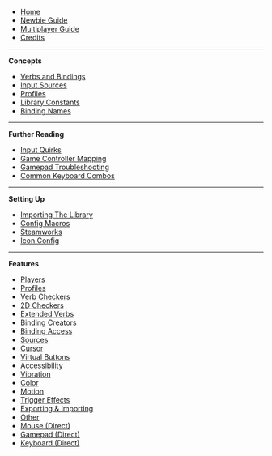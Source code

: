 - [Home](README)
- [Newbie Guide](Newbie-Guide)
- [Multiplayer Guide](Multiplayer-Guide)
- [Credits](Credits)

---

**Concepts**

- [Verbs and Bindings](Verbs-and-Bindings)
- [Input Sources](Input-Sources)
- [Profiles](Profiles)
- [Library Constants](Library-Constants)
- [Binding Names](Binding-Names)

---

**Further Reading**

- [Input Quirks](Input-Quirks)
- [Game Controller Mapping](Controller-Mapping)
- [Gamepad Troubleshooting](Gamepad-Troubleshooting)
- [Common Keyboard Combos](Common-Keyboard-Combos)

---

**Setting Up**

- [Importing The Library](Importing-The-Library)
- [Config Macros](Config-Macros)
- [Steamworks](Steamworks)
- [Icon Config](Icon-Config)

---

**Features**

- [Players](Functions-(Players))
- [Profiles](Functions-(Profiles))
- [Verb Checkers](Functions-(Checkers))
- [2D Checkers](Functions-(2D-Checkers))
- [Extended Verbs](Functions-(Extended-Verbs))
- [Binding Creators](Functions-(Binding-Creators))
- [Binding Access](Functions-(Binding-Access))
- [Sources](Functions-(Sources))
- [Cursor](Functions-(Cursor))
- [Virtual Buttons](Functions-(Virtual-Buttons))
- [Accessibility](Functions-(Accessibility))
- [Vibration](Functions-(Vibration))
- [Color](Functions-(Color))
- [Motion](Functions-(Motion))
- [Trigger Effects](Functions-(Trigger-Effects))
- [Exporting & Importing](Functions-(Exporting-and-Importing))
- [Other](Functions-(Other))
- [Mouse (Direct)](Functions-(Mouse))
- [Gamepad (Direct)](Functions-(Gamepad))
- [Keyboard (Direct)](Functions-(Keyboard))
